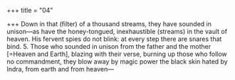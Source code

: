 +++
title = "04"

+++
Down in that (filter) of a thousand streams, they have sounded in  unison—as have the honey-tongued, inexhaustible (streams) in the
vault of heaven.
His fervent spies do not blink: at every step there are snares that bind. 5. Those who sounded in unison from the father and the mother [=Heaven  and Earth], blazing with their verse, burning up those who follow no  commandment,
they blow away by magic power the black skin hated by Indra, from  earth and from heaven—